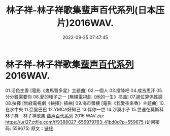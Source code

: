 ﻿---
title: 林子祥-林子祥歌集蜚声百代系列(日本压片)2016WAV.
date: 2022-09-25 07:47:45
categories: WAV车载音乐、镜像
tags: 华语中文
---
# 林子祥-林子祥歌集[蜚声百代系列](日本压片)2016WAV.

01.活色生香
[電影《鬼馬智多星》主題曲]
02.一個人
03.投降吧
04.成吉思汗
05.分分鐘需要你
06.愛的種子之一
[無綫電視劇《他的一生》插曲]
07.邊位算係性感
08.抉擇
[無綫電視劇《抉擇》插曲]
09.海市蜃樓
[電影《我愛夜來香》主題曲]
10.在水中央
11.亞里巴巴
12.YMCA好知己
13.伴你一世
14.沙漠小子
15.世運在莫斯科
林子祥 - 林子祥歌集 [蜚声百代系列](日本压片) 2016 WAV.zip:
https://url27.ctfile.com/f/9388027-656979763-41bd0d?p=559675
(访问密码: 559675)
原文：[链接](https://blog.sina.com.cn/s/blog_1647c7e7601030zl3.html)